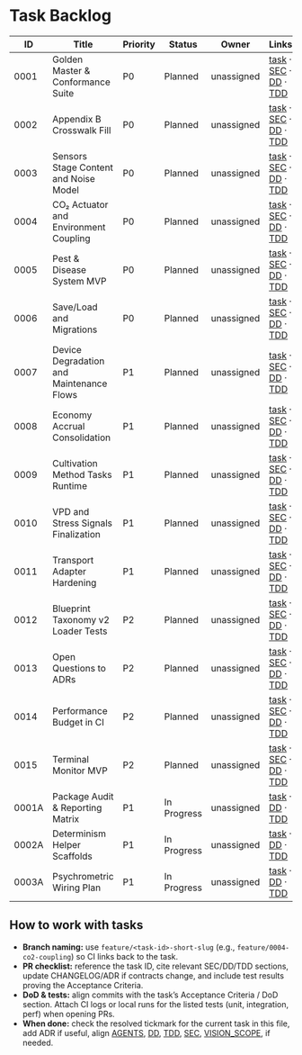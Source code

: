 # Task Backlog

| ID   | Title | Priority | Status | Owner | Links | Resolved |
| ---- | ----- | -------- | ------ | ----- | ----- | -------- |
| 0001 | Golden Master & Conformance Suite | P0 | Planned | unassigned | [task](./0001-golden-master-and-conformance-suite.md) · [SEC](../SEC.md) · [DD](../DD.md) · [TDD](../TDD.md) | [ ] |
| 0002 | Appendix B Crosswalk Fill | P0 | Planned | unassigned | [task](./0002-appendix-b-crosswalk-fill.md) · [SEC](../SEC.md) · [DD](../DD.md) · [TDD](../TDD.md) | [ ] |
| 0003 | Sensors Stage Content and Noise Model | P0 | Planned | unassigned | [task](./0003-sensors-stage-content-and-noise-model.md) · [SEC](../SEC.md) · [DD](../DD.md) · [TDD](../TDD.md) | [ ] |
| 0004 | CO₂ Actuator and Environment Coupling | P0 | Planned | unassigned | [task](./0004-co2-actuator-and-environment-coupling.md) · [SEC](../SEC.md) · [DD](../DD.md) · [TDD](../TDD.md) | [ ] |
| 0005 | Pest & Disease System MVP | P0 | Planned | unassigned | [task](./0005-pest-disease-system-mvp.md) · [SEC](../SEC.md) · [DD](../DD.md) · [TDD](../TDD.md) | [ ] |
| 0006 | Save/Load and Migrations | P0 | Planned | unassigned | [task](./0006-save-load-and-migrations.md) · [SEC](../SEC.md) · [DD](../DD.md) · [TDD](../TDD.md) | [ ] |
| 0007 | Device Degradation and Maintenance Flows | P1 | Planned | unassigned | [task](./0007-device-degradation-and-maintenance-flows.md) · [SEC](../SEC.md) · [DD](../DD.md) · [TDD](../TDD.md) | [ ] |
| 0008 | Economy Accrual Consolidation | P1 | Planned | unassigned | [task](./0008-economy-accrual-consolidation.md) · [SEC](../SEC.md) · [DD](../DD.md) · [TDD](../TDD.md) | [ ] |
| 0009 | Cultivation Method Tasks Runtime | P1 | Planned | unassigned | [task](./0009-cultivation-method-tasks-runtime.md) · [SEC](../SEC.md) · [DD](../DD.md) · [TDD](../TDD.md) | [ ] |
| 0010 | VPD and Stress Signals Finalization | P1 | Planned | unassigned | [task](./0010-vpd-and-stress-signals-finalization.md) · [SEC](../SEC.md) · [DD](../DD.md) · [TDD](../TDD.md) | [ ] |
| 0011 | Transport Adapter Hardening | P1 | Planned | unassigned | [task](./0011-transport-adapter-hardening.md) · [SEC](../SEC.md) · [DD](../DD.md) · [TDD](../TDD.md) | [ ] |
| 0012 | Blueprint Taxonomy v2 Loader Tests | P2 | Planned | unassigned | [task](./0012-blueprint-taxonomy-v2-loader-tests.md) · [SEC](../SEC.md) · [DD](../DD.md) · [TDD](../TDD.md) | [ ] |
| 0013 | Open Questions to ADRs | P2 | Planned | unassigned | [task](./0013-open-questions-to-adrs.md) · [SEC](../SEC.md) · [DD](../DD.md) · [TDD](../TDD.md) | [ ] |
| 0014 | Performance Budget in CI | P2 | Planned | unassigned | [task](./0014-performance-budget-in-ci.md) · [SEC](../SEC.md) · [DD](../DD.md) · [TDD](../TDD.md) | [ ] |
| 0015 | Terminal Monitor MVP | P2 | Planned | unassigned | [task](./0015-terminal-monitor-mvp.md) · [SEC](../SEC.md) · [DD](../DD.md) · [TDD](../TDD.md) | [ ] |
| 0001A | Package Audit & Reporting Matrix | P1 | In Progress | unassigned | [task](./0001-package-audit.md) · [DD](../DD.md) · [TDD](../TDD.md) | [ ] |
| 0002A | Determinism Helper Scaffolds | P1 | In Progress | unassigned | [task](./0002-determinism-helpers.md) · [DD](../DD.md) · [TDD](../TDD.md) | [ ] |
| 0003A | Psychrometric Wiring Plan | P1 | In Progress | unassigned | [task](./0003-psychro-wiring-plan.md) · [DD](../DD.md) · [TDD](../TDD.md) | [ ] |

## How to work with tasks
- **Branch naming:** use `feature/<task-id>-short-slug` (e.g., `feature/0004-co2-coupling`) so CI links back to the task.
- **PR checklist:** reference the task ID, cite relevant SEC/DD/TDD sections, update CHANGELOG/ADR if contracts change, and include test results proving the Acceptance Criteria.
- **DoD & tests:** align commits with the task’s Acceptance Criteria / DoD section. Attach CI logs or local runs for the listed tests (unit, integration, perf) when opening PRs.
- **When done:** check the resolved tickmark for the current task in this file, add ADR if useful, align [AGENTS](../../AGENTS.md), [DD](../DD.md), [TDD](../TDD.md), [SEC](../SEC.md), [VISION_SCOPE](../VISION_SCOPE.md), if needed.